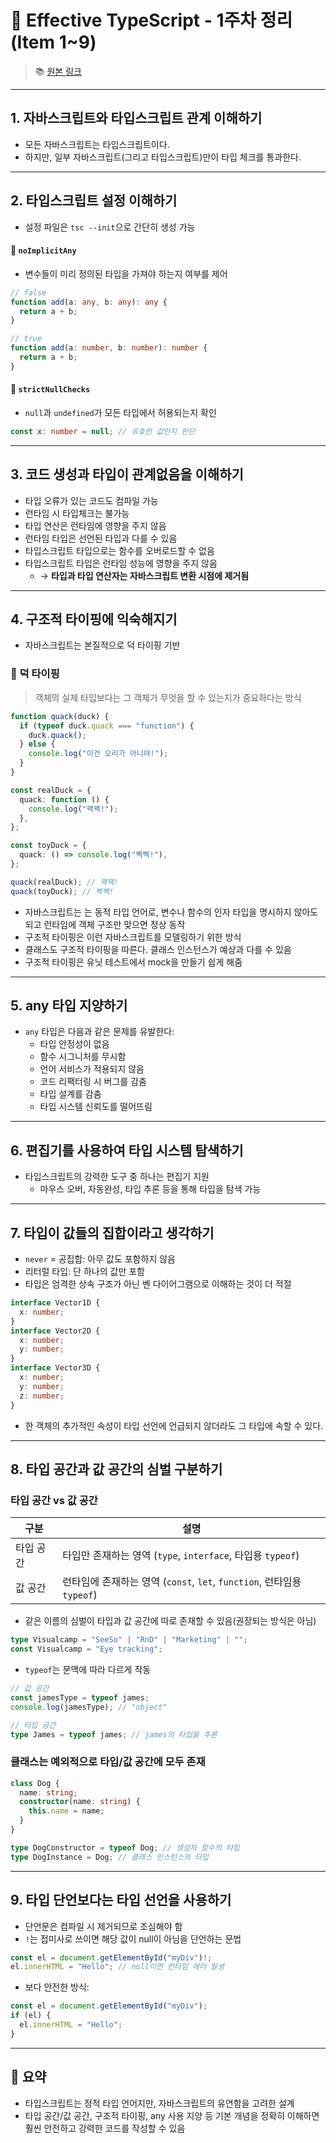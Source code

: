 # 📘 Effective TypeScript - 1주차 정리 (Item 1~9)

> 📚 [원본 링크](https://github.com/danvk/effective-typescript?tab=readme-ov-file)

---

## 1. 자바스크립트와 타입스크립트 관계 이해하기

- 모든 자바스크립트는 타입스크립트이다.
- 하지만, 일부 자바스크립트(그리고 타입스크립트)만이 타입 체크를 통과한다.

---

## 2. 타입스크립트 설정 이해하기

- 설정 파일은 `tsc --init`으로 간단히 생성 가능

#### 🔹 `noImplicitAny`

- 변수들이 미리 정의된 타입을 가져야 하는지 여부를 제어

```ts
// false
function add(a: any, b: any): any {
  return a + b;
}

// true
function add(a: number, b: number): number {
  return a + b;
}
```

#### 🔹 `strictNullChecks`

- `null`과 `undefined`가 모든 타입에서 허용되는지 확인

```ts
const x: number = null; // 유효한 값인지 판단
```

---

## 3. 코드 생성과 타입이 관계없음을 이해하기

- 타입 오류가 있는 코드도 컴파일 가능
- 런타임 시 타입체크는 불가능
- 타입 연산은 런타임에 영향을 주지 않음
- 런타임 타입은 선언된 타입과 다를 수 있음
- 타입스크립트 타입으로는 함수를 오버로드할 수 없음
- 타입스크립트 타입은 런타임 성능에 영향을 주지 않음
  - → **타입과 타입 연산자는 자바스크립트 변환 시점에 제거됨**

---

## 4. 구조적 타이핑에 익숙해지기

- 자바스크립트는 본질적으로 덕 타이핑 기반

### 🦆 덕 타이핑

> 객체의 실제 타입보다는 그 객체가 무엇을 할 수 있는지가 중요하다는 방식

```ts
function quack(duck) {
  if (typeof duck.quack === "function") {
    duck.quack();
  } else {
    console.log("이건 오리가 아니야!");
  }
}

const realDuck = {
  quack: function () {
    console.log("꽥꽥!");
  },
};

const toyDuck = {
  quack: () => console.log("삑삑!"),
};

quack(realDuck); // 꽥꽥!
quack(toyDuck); // 삑삑!
```

- 자바스크립트는 는 동적 타입 언어로, 변수나 함수의 인자 타입을 명시하지 않아도 되고 런타임에 객체 구조만 맞으면 정상 동작
- 구조적 타이핑은 이런 자바스크립트를 모델링하기 위한 방식
- 클래스도 구조적 타이핑을 따른다. 클래스 인스턴스가 예상과 다를 수 있음
- 구조적 타이핑은 유닛 테스트에서 mock을 만들기 쉽게 해줌

---

## 5. any 타입 지양하기

- `any` 타입은 다음과 같은 문제를 유발한다:
  - 타입 안정성이 없음
  - 함수 시그니처를 무시함
  - 언어 서비스가 적용되지 않음
  - 코드 리팩터링 시 버그를 감춤
  - 타입 설계를 감춤
  - 타입 시스템 신뢰도를 떨어뜨림

---

## 6. 편집기를 사용하여 타입 시스템 탐색하기

- 타입스크립트의 강력한 도구 중 하나는 편집기 지원
  - 마우스 오버, 자동완성, 타입 추론 등을 통해 타입을 탐색 가능

---

## 7. 타입이 값들의 집합이라고 생각하기

- `never` = 공집합: 아무 값도 포함하지 않음
- 리터럴 타입: 단 하나의 값만 포함
- 타입은 엄격한 상속 구조가 아닌 벤 다이어그램으로 이해하는 것이 더 적절

```ts
interface Vector1D {
  x: number;
}
interface Vector2D {
  x: number;
  y: number;
}
interface Vector3D {
  x: number;
  y: number;
  z: number;
}
```

- 한 객체의 추가적인 속성이 타입 선언에 언급되지 않더라도 그 타입에 속할 수 있다.

---

## 8. 타입 공간과 값 공간의 심벌 구분하기

### 타입 공간 vs 값 공간

| 구분      | 설명                                                                   |
| --------- | ---------------------------------------------------------------------- |
| 타입 공간 | 타입만 존재하는 영역 (`type`, `interface`, 타입용 `typeof`)            |
| 값 공간   | 런타임에 존재하는 영역 (`const`, `let`, `function`, 런타임용 `typeof`) |

- 같은 이름의 심벌이 타입과 값 공간에 따로 존재할 수 있음(권장되는 방식은 아님)

```ts
type Visualcamp = "SeeSo" | "RnD" | "Marketing" | "";
const Visualcamp = "Eye tracking";
```

- `typeof`는 문맥에 따라 다르게 작동

```ts
// 값 공간
const jamesType = typeof james;
console.log(jamesType); // "object"

// 타입 공간
type James = typeof james; // james의 타입을 추론
```

### 클래스는 예외적으로 타입/값 공간에 모두 존재

```ts
class Dog {
  name: string;
  constructor(name: string) {
    this.name = name;
  }
}

type DogConstructor = typeof Dog; // 생성자 함수의 타입
type DogInstance = Dog; // 클래스 인스턴스의 타입
```

---

## 9. 타입 단언보다는 타입 선언을 사용하기

- 단언문은 컴파일 시 제거되므로 조심해야 함
- `!`는 접미사로 쓰이면 해당 값이 null이 아님을 단언하는 문법

```ts
const el = document.getElementById("myDiv")!;
el.innerHTML = "Hello"; // null이면 런타임 에러 발생
```

- 보다 안전한 방식:

```ts
const el = document.getElementById("myDiv");
if (el) {
  el.innerHTML = "Hello";
}
```

---

## 🎯 요약

- 타입스크립트는 정적 타입 언어지만, 자바스크립트의 유연함을 고려한 설계
- 타입 공간/값 공간, 구조적 타이핑, any 사용 지양 등 기본 개념을 정확히 이해하면 훨씬 안전하고 강력한 코드를 작성할 수 있음
